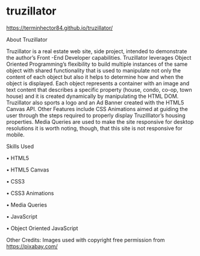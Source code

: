 # truzillator
https://terminhector84.github.io/truzillator/

About Truzillator

Truzillator is a real estate web site, side project, intended to demonstrate the author’s Front -End Developer capabilities. Truzillator leverages Object Oriented Programming’s flexibility to build multiple instances of the same object with shared functionality that is used to manipulate not only the content of each object but also it helps to determine how and when the object is displayed. Each object represents a container with an image and text content that describes a specific property (house, condo, co-op, town house) and it is created dynamically by manipulating the HTML DOM. Truzillator also sports a logo and an Ad Banner created with the HTML5 Canvas API. Other Features include CSS Animations aimed at guiding the user through the steps required to properly display Truzilllator’s housing properties. Media Queries are used to make the site responsive for desktop resolutions it is worth noting, though, that this site is not responsive for mobile.

Skills Used

•	HTML5

•	HTML5 Canvas

•	CSS3

•	CSS3 Animations

•	Media Queries

•	JavaScript

•	Object Oriented JavaScript


Other Credits: Images used with copyright free permission from https://pixabay.com/

